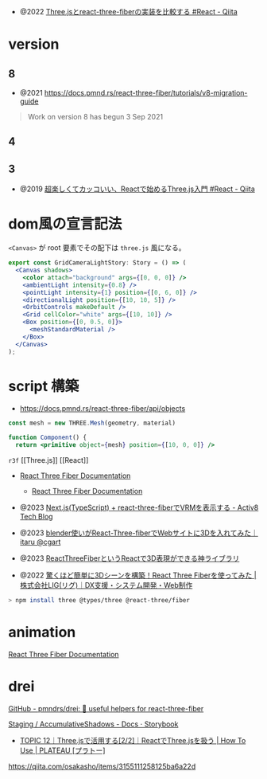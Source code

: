- @2022 [Three.jsとreact-three-fiberの実装を比較する #React - Qiita](https://qiita.com/itouoti/items/5cf05aa0598674d854ac)

# version

## 8

- @2021 https://docs.pmnd.rs/react-three-fiber/tutorials/v8-migration-guide

> Work on version 8 has begun 3 Sep 2021

## 4

## 3

- @2019 [超楽しくてカッコいい、Reactで始めるThree.js入門 #React - Qiita](https://qiita.com/hppRC/items/b3e292e210d02005120f)

# dom風の宣言記法

`<Canvas>` が root 要素でその配下は `three.js` 風になる。

```jsx
export const GridCameraLightStory: Story = () => (
  <Canvas shadows>
    <color attach="background" args={[0, 0, 0]} />
    <ambientLight intensity={0.8} />
    <pointLight intensity={1} position={[0, 6, 0]} />
    <directionalLight position={[10, 10, 5]} />
    <OrbitControls makeDefault />
    <Grid cellColor="white" args={[10, 10]} />
    <Box position={[0, 0.5, 0]}>
      <meshStandardMaterial />
    </Box>
  </Canvas>
);
```

# script 構築

- https://docs.pmnd.rs/react-three-fiber/api/objects

```jsx
const mesh = new THREE.Mesh(geometry, material)

function Component() {
  return <primitive object={mesh} position={[10, 0, 0]} />
```


`r3f`
[[Three.js]] [[React]]

- [React Three Fiber Documentation](https://docs.pmnd.rs/react-three-fiber/getting-started/introduction)
	- [React Three Fiber Documentation](https://docs.pmnd.rs/react-three-fiber/getting-started/your-first-scene)

- @2023 [Next.js(TypeScript) + react-three-fiberでVRMを表示する - Activ8 Tech Blog](https://synamon.hatenablog.com/entry/2023/06/06/181313)
- @2023 [blender使いがReact-Three-fiberでWebサイトに3Dを入れてみた｜itaru @cgart](https://note.com/itaru_cgart/n/n196188a99cd3)
- @2023 [ReactThreeFiberというReactで3D表現ができる神ライブラリ](https://zenn.dev/solb/articles/d25e664154cc0c)
- @2022 [驚くほど簡単に3Dシーンを構築！React Three Fiberを使ってみた | 株式会社LIG(リグ)｜DX支援・システム開発・Web制作](https://liginc.co.jp/587025)

```sh
> npm install three @types/three @react-three/fiber
```

# animation
[React Three Fiber Documentation](https://docs.pmnd.rs/react-three-fiber/tutorials/basic-animations)

# drei
[GitHub - pmndrs/drei: 🥉 useful helpers for react-three-fiber](https://github.com/pmndrs/drei)

[Staging / AccumulativeShadows - Docs ⋅ Storybook](https://drei.pmnd.rs/?path=/docs/staging-accumulativeshadows--docs)

- [TOPIC 12｜Three.jsで活用する[2/2]｜ReactでThree.jsを扱う | How To Use | PLATEAU [プラトー]](https://www.mlit.go.jp/plateau/learning/tpc12-2/)

https://qiita.com/osakasho/items/3155111258125ba6a22d
